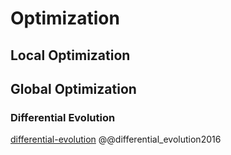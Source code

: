 # Optimization

## Local Optimization

## Global Optimization
### Differential Evolution
[differential-evolution](https://github.com/martinus/differential-evolution-rs)
@@differential_evolution2016
